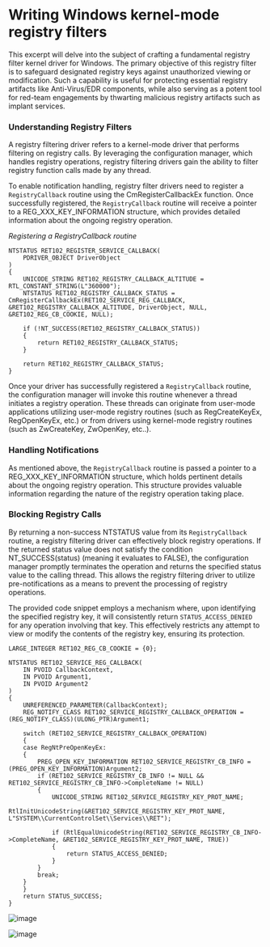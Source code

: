 # Writing Windows kernel-mode registry filters
This excerpt will delve into the subject of crafting a fundamental registry filter kernel driver for Windows. The primary objective of this registry filter is to safeguard designated registry keys against unauthorized viewing or modification. Such a capability is useful for protecting essential registry artifacts like Anti-Virus/EDR components, while also serving as a potent tool for red-team engagements by thwarting malicious registry artifacts such as implant services.

### Understanding Registry Filters
A registry filtering driver refers to a kernel-mode driver that performs filtering on registry calls. By leveraging the configuration manager, which handles registry operations, registry filtering drivers gain the ability to filter registry function calls made by any thread.

To enable notification handling, registry filter drivers need to register a `RegistryCallback` routine using the CmRegisterCallbackEx function. Once successfully registered, the `RegistryCallback` routine will receive a pointer to a REG_XXX_KEY_INFORMATION structure, which provides detailed information about the ongoing registry operation.

*Registering a RegistryCallback routine*
```
NTSTATUS RET102_REGISTER_SERVICE_CALLBACK(
	PDRIVER_OBJECT DriverObject
)
{
	UNICODE_STRING RET102_REGISTRY_CALLBACK_ALTITUDE = RTL_CONSTANT_STRING(L"360000");
	NTSTATUS RET102_REGISTRY_CALLBACK_STATUS = CmRegisterCallbackEx(RET102_SERVICE_REG_CALLBACK, &RET102_REGISTRY_CALLBACK_ALTITUDE, DriverObject, NULL, &RET102_REG_CB_COOKIE, NULL);

	if (!NT_SUCCESS(RET102_REGISTRY_CALLBACK_STATUS))
	{
		return RET102_REGISTRY_CALLBACK_STATUS;
	}
	
	return RET102_REGISTRY_CALLBACK_STATUS;
}

```

Once your driver has successfully registered a `RegistryCallback` routine, the configuration manager will invoke this routine whenever a thread initiates a registry operation. These threads can originate from user-mode applications utilizing user-mode registry routines (such as RegCreateKeyEx, RegOpenKeyEx, etc.) or from drivers using kernel-mode registry routines (such as ZwCreateKey, ZwOpenKey, etc..).

### Handling Notifications
As mentioned above, the `RegistryCallback` routine is passed a pointer to a REG_XXX_KEY_INFORMATION structure, which holds pertinent details about the ongoing registry operation. This structure provides valuable information regarding the nature of the registry operation taking place.

### Blocking Registry Calls
By returning a non-success NTSTATUS value from its `RegistryCallback` routine, a registry filtering driver can effectively block registry operations. If the returned status value does not satisfy the condition NT_SUCCESS(status) (meaning it evaluates to FALSE), the configuration manager promptly terminates the operation and returns the specified status value to the calling thread. This allows the registry filtering driver to utilize pre-notifications as a means to prevent the processing of registry operations.

The provided code snippet employs a mechanism where, upon identifying the specified registry key, it will consistently return `STATUS_ACCESS_DENIED` for any operation involving that key. This effectively restricts any attempt to view or modify the contents of the registry key, ensuring its protection.

```
LARGE_INTEGER RET102_REG_CB_COOKIE = {0};

NTSTATUS RET102_SERVICE_REG_CALLBACK(
	IN PVOID CallbackContext,
	IN PVOID Argument1,
	IN PVOID Argument2
)
{
	UNREFERENCED_PARAMETER(CallbackContext);
	REG_NOTIFY_CLASS RET102_SERVICE_REGISTRY_CALLBACK_OPERATION = (REG_NOTIFY_CLASS)(ULONG_PTR)Argument1;

	switch (RET102_SERVICE_REGISTRY_CALLBACK_OPERATION)
	{
	case RegNtPreOpenKeyEx:
	{
		PREG_OPEN_KEY_INFORMATION RET102_SERVICE_REGISTRY_CB_INFO = (PREG_OPEN_KEY_INFORMATION)Argument2;
		if (RET102_SERVICE_REGISTRY_CB_INFO != NULL && RET102_SERVICE_REGISTRY_CB_INFO->CompleteName != NULL)
		{
			UNICODE_STRING RET102_SERVICE_REGISTRY_KEY_PROT_NAME;
			RtlInitUnicodeString(&RET102_SERVICE_REGISTRY_KEY_PROT_NAME, L"SYSTEM\\CurrentControlSet\\Services\\RET");

			if (RtlEqualUnicodeString(RET102_SERVICE_REGISTRY_CB_INFO->CompleteName, &RET102_SERVICE_REGISTRY_KEY_PROT_NAME, TRUE))
			{
				return STATUS_ACCESS_DENIED;
			}
		}
		break;
	}
	}
	return STATUS_SUCCESS;
}
```
![image](https://github.com/Koi0x/stackspray-research/assets/95584654/01b12e6f-bef1-421a-aaca-e3f73cc3a1c9)

![image](https://github.com/Koi0x/stackspray-research/assets/95584654/285a1107-437d-4c4f-929b-a11b890b8035)

